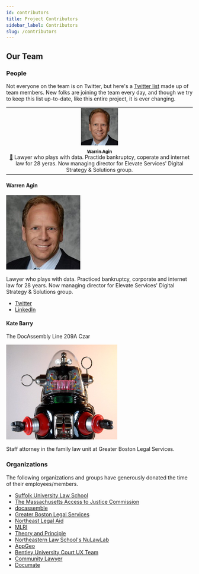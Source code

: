 ```yaml
---
id: contributors 
title: Project Contributors
sidebar_label: Contributors
slug: /contributors
---
```


## Our Team

### People 

Not everyone on the team is on Twitter, but here's a [Twitter list](https://twitter.com/i/lists/1246069325880012800?s=20) made up of team members. New folks are joining the team every day, and though we try to keep this list up-to-date, like this entire project, it is ever changing.


<!-- START OF BLANK BIO TEMPLATE
  <div class="listing" style="float:left;border-top: solid 1px #ccc;padding:0 15px 15px 15px;width:100%">
    <a name="lastname" href="doc-assembly-line/#lastname" class="anchor" alt="deep link to this section" style="margin-top:15px;"></a>
    <div class="profile_wrapper">
      <div class="profile_pic" style="background-image: url('doc-assembly-line/images/lastname.jpg');background-size:200px;background-position: 0px 0px;"></div>
    </div>
    <p class="profile_title">
      <b>firstname Lastname</b>, Title
    </p>
    <p>Text of bio.</p>
    <p style="text-align:right;">
      <a href="">Personal Website</a> |
      <a href="">Twitter</a> |
      <a href="">LinkedIn</a>
    </p>
  </div>
END OF BLANK BIO TEMPLATE -->

<table>
  <tr>
     <td align="center"><a href="https://twitter.com/analyticlaw"><img src="./assets/contributors/agin.jpg" width="100px;" alt=""/><br /><sub><b>Warrin Agin</b></sub></a><br /><a href="#warren-agin" title="Answering Questions">💬</a> Lawyer who plays with data. Practide bankruptcy, coperate and internet law for 28 yeras. Now managing director for Elevate Services' Digital Strategy & Solutions group. </td>
  </tr>
</table>


#### Warren Agin



![Agin Profile Pic](./assets/contributors/agin.jpg)

Lawyer who plays with data. Practiced bankruptcy, corporate and internet law for 28 years. Now managing director for Elevate Services' Digital Strategy & Solutions group.
* [Twitter](https://twitter.com/analyticlaw)
* [LinkedIn](https://www.linkedin.com/in/warren-e-agin-a50b0/)


#### Kate Barry
The DocAssembly Line 209A Czar

![Kate Barry Profile Pic](./assets/contributors/robby.jpg)

Staff attorney in the family law unit at Greater Boston Legal Services.

<!--

    <a name="bonardi" href="doc-assembly-line/#bonardi" class="anchor" alt="deep link to this section" style="margin-top:15px;"></a>
    <div class="profile_wrapper"><div class="profile_pic" style="background-image: url('doc-assembly-line/images/bonardi.jpg');background-size:200px;background-position: 0px 0px;"></div></div>
    <p class="profile_title">
			<b>Mia Bonardi</b></p>
    <p>Mia Bonardi is a 2L at Suffolk University Law School.</p>
    <p style="text-align:right;">
      <a href="https://www.linkedin.com/in/miabonardi/" target="_blank">LinkedIn</a>
    </p>


    <a name="brooks" href="doc-assembly-line/#brooks" class="anchor" alt="deep link to this section" style="margin-top:15px;"></a>
    <div class="profile_wrapper"><div class="profile_pic" style="background-image: url('doc-assembly-line/images/brooks.jpg');background-size:200px;background-position: 0px 0px;"></div></div>
    <p class="profile_title">
			<b>Matthew Brooks</b>, DocAssembly Line Project Manager Emeritus</p>
    <p>Matt Brooks is a staff attorney at <a href="https://www.gbls.org/">Greater Boston Legal Services</a> who focuses on consumer debt issues. He is also an occasional docassemble developer, a former Equal Justice Works Fellow, and a former law clerk for the Bankruptcy Court for the Northern District of Texas. He once rode <a href="https://en.wikipedia.org/wiki/Coney_Island_Cyclone">The Cyclone</a> rollercoaster in Coney Island 135 times in a row to raise an embarrassingly small amount of money for charity. The experience haunts him to this day.</p>
    <p style="text-align:right;">
      <a href="https://www.linkedin.com/in/matthew-brooks-he-him-ab944315/" target="_blank">LinkedIn</a>
    </p>


    <a name="burnham" href="doc-assembly-line/#burnham" class="anchor" alt="deep link to this section" style="margin-top:15px;"></a>
    <div class="profile_wrapper"><div class="profile_pic" style="background-image: url('https://media-exp1.licdn.com/dms/image/C4D03AQFTsYezm8rnbg/profile-displayphoto-shrink_200_200/0?e=1596067200&v=beta&t=wc673zbH_WIw6uyVPIf6tF5Dz4lpgmAj7cv9kNgDngo');background-size:230px;background-position: -20px 0px;"></div></div>
    <p class="profile_title">
			<b>Chandler Burnham</b></p>
    <p>Chandler is a Massachusetts native currently attending Boston University School of Law. Prior to law school, he worked for a Boston based tech company after studying biology at University of Massachusetts Amherst.</p>
    <p style="text-align:right;">
      <a href="https://www.linkedin.com/in/chandler-burnham/" target="_blank">LinkedIn</a>
    </p>


    <a name="caramello" href="doc-assembly-line/#caramello" class="anchor" alt="deep link to this section" style="margin-top:15px;"></a>
    <div class="profile_wrapper"><div class="profile_pic" style="background-image: url('images/robby.jpg');background-size:230px;background-position: -20px 0px;"></div></div>
    <p class="profile_title">
			<b>Esme Caramello</b></p>
    <p>Faculty Director at the Harvard Legal Aid Bureau, Member of the Access to Justice Commission and its COVID-19 Task Force</p>
    <p style="text-align:right;">
      <a href="https://hls.harvard.edu/faculty/directory/10132/Caramello" target="_blank">University Listing</a>
    </p>

  <a name="castor" href="doc-assembly-line/#castor" class="anchor" alt="deep link to this section" style="margin-top:15px;"></a>
    <div class="profile_wrapper"><div class="profile_pic" style="background-image: url('https://raw.githubusercontent.com/SuffolkLITLab/doc-assembly-line/master/images/castor.jpg');background-size:200px;background-position: 0px 0px;"></div></div>
    <p class="profile_title">
			<b>Jack Castor</b></p>
    <p>Jack Castor is a rising 2L at Suffolk University Law School. Jack is amazing at playing Tetris and has even surpassed Steve Wozniak's infamous high score. Everyone is impressed with his Tetris skills.</p>
    <p style="text-align:right;">
      <a href="https://www.linkedin.com/in/jcastor/" target="_blank">LinkedIn</a>
    </p>

    <a name="colarusso" href="doc-assembly-line/#colarusso" class="anchor" alt="deep link to this section" style="margin-top:15px;"></a>
    <div class="profile_wrapper"><div class="profile_pic" style="background-image: url('../images/colarusso_1.jpg');background-position: -45px center;"></div></div>
    <p class="profile_title">
			<b>David Colarusso</b>, Director of the Legal Innovation and Technology Lab, Practitioner-in-Residence</p>
    <p>David Colarusso is the Director of Suffolk University Law School's Legal Innovation and Technology Lab. An attorney and educator by training, he has worked as a public defender, data scientist, software engineer, and high school physics teacher. He is the author of a programming language for lawyers, <a href="http://www.qnamarkup.org/">QnA Markup</a>, an award winning <a href="http://www.lawtechnologytoday.org/2014/08/aba-first-hackathon-how-a-public-defender-built-due-processr/">legal hacker</a>, <a href="http://www.abajournal.com/legalrebels/article/david_colarusso_profile">ABA Legal Rebel</a>, and <a href="http://www.fastcase.com/fastcase50/?class=2016">Fastcase 50 honoree</a>. In 2017 he was named one of the ABA's <a href="http://www.abajournal.com/magazine/article/best_law_twitter_
	    _100">top legal tweeters</a>.</p>
    <p style="text-align:right;">
      <a href="http://www.davidcolarusso.com/" target="_blank">Personal Website</a> |
      <a href="https://twitter.com/Colarusso" target="_blank">Twitter</a> |
      <a href="https://www.linkedin.com/in/colarusso/" target="_blank">LinkedIn</a> |
      <a href="https://osf.io/fya6w/" target="_blank">LawArXiv</a>
    </p>


    <a name="cronin" href="doc-assembly-line/#cronin" class="anchor" alt="deep link to this section" style="margin-top:15px;"></a>
    <div class="profile_wrapper">
	    <div class="profile_pic" style="background-image: url('https://raw.githubusercontent.com/SuffolkLITLab/doc-assembly-line/master/images/cronin.jpg');background-size:200px;background-position: 0px 0px;"></div></div>
    <p class="profile_title">
			<b>Michael Cronin</b></p>
    <p>Michael is a 2021 J.D. Candidate at Suffolk University Law School. He is the President of the Real Estate and Trusts and Estates student association at Suffolk and graduated from Wheaton College in 2016 where he was a 4 year varsity soccer athlete and Philosophy Major.</p>
    <p style="text-align:right;">
      <a href="https://www.linkedin.com/in/michael-cronin-384608116" target="_blank">LinkedIn</a>
    </p>

  
    <a name="cantrell" href="doc-assembly-line/#cantrell" class="anchor" alt="deep link to this section" style="margin-top:15px;"></a>
    <div class="profile_wrapper">
      <div class="profile_pic" style="background-image: url('doc-assembly-line/images/cantrell.jpg');background-size:200px;background-position: 0px 0px;"></div>
    </div>
    <p class="profile_title">
      <b>Jodi Cantrell</b>, Title
    </p>
    <p>Jodi is a 4L at Suffolk University Law School in Boston and has more than 20 years of IT experience.  As a former IT Director with Thermo Fisher Scientific, Jodi lead the North American Employee Experience group consisting of the Desktop and Site Support teams, as well as leading the Global IT Service Desk. She also held various project management roles within the IT Organization and played a key role in leading system integrations following Thermo Fisher's acquisition of Life Technologies in 2014.  Prior to joining Thermo Fisher in 2011, Jodi spent 10 years in various IT leadership functions with America West Airlines and US Airways.  Jodi completed her Bachelor's degree in Broadcast Journalism from Arizona State University..</p>
    <p style="text-align:right;">
      <a href="https://www.linkedin.com/in/jodi-cantrell/">LinkedIn</a>
    </p>


    <a name="damico" href="doc-assembly-line/#damico" class="anchor" alt="deep link to this section" style="margin-top:15px;"></a>
    <div class="profile_wrapper"><div class="profile_pic" style="background-image: url('doc-assembly-line/images/damico.jpg');background-size:200px;background-position: 0px 0px;"></div></div>
    <p class="profile_title">
			<b>Charlotte Damico</b></p>
    <p>I am a 3L at Drexel Law School in Philadelphia, PA. Looking forward to helping out!</p>
    <p style="text-align:right;">
      <a href="https://www.linkedin.com/in/charlottedamico/" target="_blank">LinkedIn</a>
    </p>


    <a name="devlin" href="doc-assembly-line/#devlin" class="anchor" alt="deep link to this section" style="margin-top:15px;"></a>
    <div class="profile_wrapper"><div class="profile_pic" style="background-image: url('doc-assembly-line/images/devlin.jpg');background-size:200px;background-position: 0px 0px;"></div></div>
    <p class="profile_title">
			<b>Rose Devlin</b></p>
    <p>Rose is the lead UX/UI designer at Theory and Principle, a legal technology product design and development firm based in Portland, Maine. She has been a designer for 12 years, starting her career as a graphic designer in San Francisco and then moving on to user experience design in 2013. Rose has designed products ranging from large eCommerce sites, to health care products, to applications in the justice space. She is skilled at Sketch and InVision prototyping, moodboards and typography, illustration, and user flows. She has a BFA in Communications Design from Syracuse University’s School of Visual and Performing Arts and is a regular contributor to local User Experience Professional Association chapters.</p>
    <p style="text-align:right;">
      <a href="https://www.linkedin.com/in/rosedevlin/" target="_blank">LinkedIn</a>
    </p>

    <a name="duncan" href="doc-assembly-line/#duncan" class="anchor" alt="deep link to this section" style="margin-top:15px;"></a>
    <div class="profile_wrapper"><div class="profile_pic" style="background-image: url('doc-assembly-line/images/duncan.jpg');background-size:200px;background-position: 0px 0px;"></div></div>
    <p class="profile_title">
			<b>Hadley Duncan</b></p>
    <p>I am a 3L in Quinten Steenhuis's Lawyer Smart Machine course. Prior to law school I worked for a public relations firm in Boston. I attended Trinity College for undergraduate school and played varsity lacrosse and field hockey during my four years there. </p>
    <p style="text-align:right;">
      <a href="https://www.linkedin.com/in/hadley-duncan-541a4364/" target="_blank">LinkedIn</a>
    </p>

    <a name="faig" href="doc-assembly-line/#faig" class="anchor" alt="deep link to this section" style="margin-top:15px;"></a>
    <div class="profile_wrapper"><div class="profile_pic" style="background-image: url('doc-assembly-line/images/faig.jpg');background-size:200px;background-position: -5px -2px;"></div></div>
    <p class="profile_title">
			<b>Alex Faig</b></p>
    <p>3L at William & Mary Law School; grew up in Richmond, Virginia.</p>
    <p style="text-align:right;">
      <a href="https://www.linkedin.com/in/alex-faig-6886b282/" target="_blank">LinkedIn</a>
    </p>

    <a name="godard" href="doc-assembly-line/#godard" class="anchor" alt="deep link to this section" style="margin-top:15px;"></a>
    <div class="profile_wrapper"><div class="profile_pic" style="background-image: url('https://raw.githubusercontent.com/SuffolkLITLab/doc-assembly-line/master/images/godard.jpg');background-size:200px;background-position: 0px 0px;"></div></div>
    <p class="profile_title">
                        <b>Lance Godard</b></p>
    <p>After three decades inside and outside of law firms around the world providing a broad range of marketing, communications, and business development solutions, Lance recently took up coding to join the movement using technology to disrupt the profession, change the ways lawyers provide services, and provide access to justice for the underrepresented.</p>
    <p style="text-align:right;">
      <a href="http://thegodardgroup.com/">Personal Website</a> |
      <a href="https://www.linkedin.com/in/lancegodard/">LinkedIn</a>
    </p>

    <a name="hofrichter" href="doc-assembly-line/#hofrichter" class="anchor" alt="deep link to this section" style="margin-top:15px;"></a>
    <div class="profile_wrapper"><div class="profile_pic" style="background-image: url('doc-assembly-line/images/hofrichter.jpg');background-size:200px;background-position: 0px 0px;"></div></div>
    <p class="profile_title">
			<b>Michael Hofrichter</b></p>
    <p>Outgoing Executive Director for Houston Volunteer Lawyers. Former Operations/Tech at HVL where I did some major HotDocs projects, Docassemble projects, integrated Docassemble into our LegalServer configuration, and other database customizations. Basically held every job at HVL in the decade I worked there and got my first full-time job there because I was a self-taught techie when they needed someone. I went to law school at the University of Houston, undergrad at Brandeis University, and grew up in New Jersey. Outside of work, I'm an ultimate frisbee enthusiast and father of two young kids. </p>
    <p style="text-align:right;">
      <a href="https://twitter.com/mhofrichter" target="_blank">Twitter</a> |
      <a href="https://www.linkedin.com/in/michael-hofrichter-263a411/" target="_blank">LinkedIn</a>
    </p>

    <a name="holt" href="doc-assembly-line/#holt" class="anchor" alt="deep link to this section" style="margin-top:15px;"></a>
    <div class="profile_wrapper"><div class="profile_pic" style="background-image: url('doc-assembly-line/images/holt.jpg');background-size:200px;background-position: 0px 0px;"></div></div>
    <p class="profile_title">
			<b>Abigail Holt</b></p>
    <p>UK Barrister and part-time First-Tier Tribunal Judge Oxford University - MA Jurisprudence Inns of Court School of law - Barrister-at-law Manchester University - MA Healthcare Law and Ethics Kings College, London - Post-graduate Diploma European Law Regents University, London - Diploma in Mediation and ADR  My practice at the Bar is pulmonary disease litigation, clinical negligence and all medical cases (including regulation of healthcare professionals) and general personal injury. From my judicial experience, I have knowledge of human rights, immigration, asylum and elements of EU law and international conventions.  Executive Committee of the European Circuit of the Bar (Treasurer)</p>
    <p style="text-align:right;">
      <a href="https://www.cobden.co.uk/barristers/abigail_holt/" target="_blank">Professional Website</a>
    </p>

    <a name="hughes" href="doc-assembly-line/#hughes" class="anchor" alt="deep link to this section" style="margin-top:15px;"></a>
    <div class="profile_wrapper"><div class="profile_pic" style="background-image: url('doc-assembly-line/images/hughes.jpg');background-size:200px;background-position: 0px 0px;"></div></div>
    <p class="profile_title">
			<b>Fionola Hughes</b></p>
    <p>Fionola is a Law and French Graduate from the National University of Ireland, Galway and Sciences Po University, France.</p>
    <p style="text-align:right;">
      <a href="https://www.linkedin.com/in/fionola-hughes-5b53701b2/" target="_blank">LinkedIn</a>
    </p>

    <a name="jackson" href="doc-assembly-line/#jackson" class="anchor" alt="deep link to this section" style="margin-top:15px;"></a>
    <div class="profile_wrapper"><div class="profile_pic" style="background-image: url('doc-assembly-line/images/jackson.jpg');background-size:200px;background-position: 0px 0px;"></div></div>
    <p class="profile_title">
      <b>Dan Jackson</b></p>
    <p>
      Dan Jackson directs the NuLawLab at Northeastern University School of Law, an interdisciplinary innovation laboratory working to merge creative arts and law to create new models of legal empowerment.  Dan is a 1997 graduate of Northeastern Law and a 1990 graduate of Northwestern University.  Following a postgraduate clerkship with The Hon. Hugh H. Bownes at the U.S. Court of Appeals for the First Circuit, Dan worked for 13 years with the law firm of Bingham McCutchen, ultimately serving as the firm’s director of attorney development after practicing in the employment law group.  Prior to law school, Dan worked as a designer for theater.  He continues to do so, most recently with the Provincetown Tennessee Williams Theater Festival and The Provincetown Theater.
    </p>
    <p style="text-align:right;">
      <a href="https://www.linkedin.com/in/dan-jackson-66898513/" target="_blank">LinkedIn</a>
    </p>

    <a name="macglinchey" href="doc-assembly-line/#macglinchey" class="anchor" alt="deep link to this section" style="margin-top:15px;"></a>
    <div class="profile_wrapper"><div class="profile_pic" style="background-image: url('doc-assembly-line/images/macglinchey.jpg');background-size:200px;background-position: 0px 0px;"></div></div>
    <p class="profile_title">
			<b>Maeve MacGlinchey</b>, DocAssembly Line Project Manager</p>
    <p>Maeve is a South African attorney and notary with four years experience in litigation and transactional law. She resigned from practice at the beginning of 2020 to pursue her interest in improving access to justice and the supply of legal services through the use of technology.</p>
    <p style="text-align:right;">
      <a href="https://twitter.com/maevemac" target="_blank">Twitter</a> |
      <a href="https://www.linkedin.com/in/maevemacglinchey/" target="_blank">LinkedIn</a>
    </p>

    <a name="michelle" href="doc-assembly-line/#michelle" class="anchor" alt="deep link to this section" style="margin-top:15px;"></a>
    <div class="profile_wrapper"><div class="profile_pic" style="background-image: url('images/robby.jpg');background-size:230px;background-position: -20px 0px;"></div></div>
    <p class="profile_title">
			<b>Michelle</b>, DocAssembly Line Project Manager</p>
    <p>Coder interested in creating with people, not for them.</p>
    <p style="text-align:right;">
      <a href="https://twitter.com/restless_tech" target="_blank">Twitter</a>
    </p>

    <a name="milward" href="doc-assembly-line/#milward" class="anchor" alt="deep link to this section" style="margin-top:15px;"></a>
    <div class="profile_wrapper"><div class="profile_pic" style="background-image: url('https://media-exp1.licdn.com/dms/image/C4E03AQEFKWmzZPMBtw/profile-displayphoto-shrink_200_200/0?e=1599696000&v=beta&t=OrjZ-mLLcVd9ZCs-hC7xvL8dG1unZfwzLoZ5-5uFC-A');background-size:200px;background-position: 0px 0px;"></div></div>
    <p class="profile_title">
			<b>Matt Milward</b></p>
    <p>Matt is a rising 2L at Suffolk University Law School.</p>
    <p style="text-align:right;">
      <a href="https://www.linkedin.com/in/matthew-milward-1a605913b/" target="_blank">LinkedIn</a>
    </p>

    <a name="lussier" href="doc-assembly-line/#lussier" class="anchor" alt="deep link to this section" style="margin-top:15px;"></a>
    <div class="profile_wrapper"><div class="profile_pic" style="background-image: url('images/robby.jpg');background-size:230px;background-position: -20px 0px;"></div></div>
    <p class="profile_title">
			<b>Noelle Lussier</b></p>
    <p>Fourth year evening student at Suffolk University Law School</p>


    <a name="perez" href="doc-assembly-line/#perez" class="anchor" alt="deep link to this section" style="margin-top:15px;"></a>
    <div class="profile_wrapper"><div class="profile_pic" style="background-image: url('doc-assembly-line/images/perez.jpg');background-size:200px;background-position: 0px 0px;"></div></div>
    <p class="profile_title">
			<b>Pablo Perez</b></p>
    <p>Right to Counsel Coordinator at the Eviction Defense Collaborative, San Francisco </p>
    <p style="text-align:right;">
      <a href="https://twitter.com/ppr1994" target="_blank">Twitter</a>
    </p>
	
    <a name="richardson" href="doc-assembly-line/#richardson" class="anchor" alt="deep link to this section" style="margin-top:15px;"></a>
    <div class="profile_wrapper"><div class="profile_pic" style="background-image: url('https://raw.githubusercontent.com/SuffolkLITLab/doc-assembly-line/master/images/richardson.jpg');background-size:200px;background-position: 0px 0px;"></div></div>
    <p class="profile_title">
                        <b>James Richardson</b></p>
    <p>James is a third-year law student at Suffolk University Law School.  He is a part of Suffolk's Accelerator to Practice Program and is interested in the use of technology in small firm practice.</p>
    <p style="text-align:right;">
    </p>

    <a name="rigdon" href="doc-assembly-line/#rigdon" class="anchor" alt="deep link to this section" style="margin-top:15px;"></a>
    <div class="profile_wrapper"><div class="profile_pic" style="background-image: url('https://raw.githubusercontent.com/SuffolkLITLab/doc-assembly-line/master/images/rigdon.jpg');background-size:200px;background-position: 0px 0px;"></div></div>
    <p class="profile_title">
                        <b>Blake Rigdon</b></p>
    <p>A rising 2L at Suffolk University Law School with an interest in civil litigation and legal technology.</p>
    <p style="text-align:right;">
      <a href="https://www.linkedin.com/in/blake-rigdon-96b899164/">LinkedIn</a>
    </p>
	
    <a name="robinson" href="doc-assembly-line/#robinson" class="anchor" alt="deep link to this section" style="margin-top:15px;"></a>
    <div class="profile_wrapper"><div class="profile_pic" style="background-image: url('https://www.mlri.org/wp-content/uploads/2018/04/CarolineRobinson.jpg');background-size:200px;background-position: 0px 0px;"></div></div>
    <p class="profile_title">
			<b>Caroline Robinson</b></p>
    <p>Caroline Robinson co-directs the Massachusetts Legal Aid Websites Project, and runs MassLegalHelp.org (MLH), based at Massachusetts Law Reform Institute (MLRI).  The Websites Project uses technology to increase access to justice for low-income and vulnerable Massachusetts residents. MLH is Massachusetts legal aid programs' collaborative effort to provide relevant, easy-to-read, civil legal information and tools for Massachusetts residents.  Prior to joining MLRI, she was Community Content Developer and Artimedia and InTouch Kirklees, a national prototype digital television project integrating community and official information for low income and vulnerable people, in the United Kingdom. She is a Returned Peace Corps Volunteer and has been advocating survivors of domestic violence since 1981.</p>
    <p style="text-align:right;">
      <a href="https://www.linkedin.com/in/caroline-robinson-34708a3/" target="_blank">LinkedIn</a>
    </p>

      <a name="rosenof" href="doc-assembly-line/#rosenof" class="anchor" alt="deep link to this section" style="margin-top:15px;"></a>
      <div class="profile_wrapper"><div class="profile_pic" style="background-size:195px;background-image: url('team/images/rosenof.jpg');background-position: -20px 0px;"></div></div>
      <p class="profile_title">
			<b>Liza Rosenof</b>, Legal Research & Innovation Librarian</p>
      <p>Before coming to Suffolk in 2015, Liza worked as a reference librarian at the Western New England School of Law Library in Springfield, MA. While still in law school, Liza served as an articles editor on the Boston College Environmental Affairs Law Review. She also interned at the Northeastern University School of Law Library and worked part-time at the Honan-Allston branch of the Boston Public Library during library school.</p>
      <p style="text-align:right;">
        <a href="https://www.linkedin.com/in/liza-rosenof-70b1969b/" target="_blank">LinkedIn</a> |
        <a href="https://www.suffolk.edu/law/faculty-research/about-the-library/library-staff/liza-rosenof" target="_blank">University Listing</a>
      </p>


    <a name="roth" href="doc-assembly-line/#roth" class="anchor" alt="deep link to this section" style="margin-top:15px;"></a>
    <div class="profile_wrapper"><div class="profile_pic" style="background-image: url('https://raw.githubusercontent.com/SuffolkLITLab/doc-assembly-line/master/images/roth.jpg');background-size:200px;background-position: 0px 0px;"></div></div>
    <p class="profile_title">
			<b>Samuel Roth</b></p>
    <p>Sam is a 2L student at Suffolk University Law School having previously graduated from the University of Rochester with a B.A. in history.</p>
    <p style="text-align:right;">
      <a href="https://www.linkedin.com/in/samuel-roth-b66464113/" target="_blank">LinkedIn</a>
    </p>


    <a name="rush" href="doc-assembly-line/#rush" class="anchor" alt="deep link to this section" style="margin-top:15px;"></a>
    <div class="profile_wrapper"><div class="profile_pic" style="background-image: url('https://raw.githubusercontent.com/SuffolkLITLab/doc-assembly-line/master/images/rush.jpg');background-size:200px;background-position: 0px 0px;"></div></div>
    <p class="profile_title">
			<b>Melanie Rush</b></p>
    <p>Melanie Rush is a recent graduate of Brandeis University with experience in history, politics, and social justice research. She joined this awesome project through her research internship at the Massachusetts Appleseed Center for Law & Justice. Since then, Melanie has taken on the role of Research and Policy Assistant at Massachusetts Appleseed, working on policy areas including access to justice, language access, and youth homelessness. In her free time, she enjoys watching an unhealthy amount of television, baking chocolate chip cookies, dancing, and catching up on recent historical works.</p>
    <p style="text-align:right;">
      <a href="https://www.linkedin.com/in/melanie-rush-35a04a178/" target="_blank">LinkedIn</a>
    </p>


    <a name="shannon" href="doc-assembly-line/#shannon" class="anchor" alt="deep link to this section" style="margin-top:15px;"></a>
    <div class="profile_wrapper"><div class="profile_pic" style="background-image: url('doc-assembly-line/images/shannon.jpg');background-size:200px;background-position: 0px 0px;"></div></div>
    <p class="profile_title">
			<b>Tyler Shannon</b></p>
    <p>Tyler is a licensed architect in Massachusetts where he leads the data science and research practice of a 100-person architecture and design firm. His work overlaps areas of urban planning, housing and transportation policy, real estate and technology. Tyler is currently in the early stages of the Law School application process and is looking forward to getting more involved in the legal community. Tyler lives in the South End of Boston with his wife and cat.</p>
    <p style="text-align:right;">
      <a href="https://twitter.com/TylerShannon13" target="_blank">Twitter</a> |
      <a href="https://www.linkedin.com/in/tylershannon/" target="_blank">LinkedIn</a>
    </p>


    <a name="slomovics" href="doc-assembly-line/#slomovics" class="anchor" alt="deep link to this section" style="margin-top:15px;"></a>
    <div class="profile_wrapper"><div class="profile_pic" style="background-image: url('https://raw.githubusercontent.com/SuffolkLITLab/doc-assembly-line/master/images/slomovics.jpg');background-size:200px;background-position: 0px 0px;"></div></div>
    <p class="profile_title">
			<b>Michael Slomovics</b></p>
    <p>Michael is a third-year student at Yale Law School. He is from NYC where he plans on living after law school.</p>
    <p style="text-align:right;">
      <a href="https://www.linkedin.com/in/michaelslomovics/" target="_blank">LinkedIn</a>
    </p>


    <a name="Souza" href="doc-assembly-line/#Souza" class="anchor" alt="deep link to this section" style="margin-top:15px;"></a>
    <div class="profile_wrapper"><div class="profile_pic" style="background-image: url('https://raw.githubusercontent.com/SuffolkLITLab/doc-assembly-line/master/images/souza.jpg');background-size:200px;background-position: 0px 0px;"></div></div>
    <p class="profile_title">
			<b>Aubrie Souza</b></p>
    <p>Aubrie is a 2L at Suffolk University Law School.</p>
    <p style="text-align:right;">
      <a href="https://www.linkedin.com/in/aubriesouza/" target="_blank">LinkedIn</a>
    </p>

    <a name="steenhuis" href="doc-assembly-line/#steenhuis" class="anchor" alt="deep link to this section" style="margin-top:15px;"></a>
    <div class="profile_wrapper"><div class="profile_pic" style="background-image: url('https://suffolklitlab.org/team/images/steenhuis.jpg');background-size:200px;background-position: 0px 0px;"></div></div>
    <p class="profile_title">
			<b>Quinten Steenhuis</b>, Clinical Fellow, Legal Innovation and Technology Lab</p>
    <p>Quinten Steenhuis is a clinical fellow at Suffolk Univeristy Law School in their Legal Innovation and Technology Lab. Quinten has practiced housing and eviction defense law since 2008, and has been a professional programmer and web application developer since 2001. He speaks at area law schools and blogs frequently on the topic of legal technology. He works on projects addressing social justice and access to justice with technology focusing on the topic of housing and evictions. Quinten is an active member of his local community, serving as an appointed member of the City of Cambridge's Recycling Advisory Committee, serving on the Access to Justice Commission's working group on housing through the Justice for All initiative, founding a neighborhood political action group, and serving as the long-time president of a <a href="https://www.meetup.com/Scrabble-Enthusiasts-of-Boston/">Scrabble club in Somerville, MA</a>. He received his B.Sc. in Logic and Computation with an additional B.Sc. in Political Science from Carnegie Mellon University and J.D. from Cornell Law School.</p>
    <p style="text-align:right;">
      <a href="https://www.nonprofittechy.com/" target="_blank">Personal Website</a> |
      <a href="https://twitter.com/QSteenhuis" target="_blank">Twitter</a> |
      <a href="https://github.com/nonprofittechy" target="_blank">GitHub</a> |
      <a href="https://www.linkedin.com/in/quintensteenhuis/" target="_blank">LinkedIn</a>
    </p>

    <a name="sturm" href="doc-assembly-line/#sturm" class="anchor" alt="deep link to this section" style="margin-top:15px;"></a>
    <div class="profile_wrapper"><div class="profile_pic" style="background-image: url('images/robby.jpg');background-size:230px;background-position: -20px 0px;"></div></div>
    <p class="profile_title">
			<b>Henry Sturm</b></p>
    <p>
      I'm a 3L at Northeastern University School of Law and the resident legal design apprentice with the NuLaw Lab. Alongside NUSL's Domestic Violence Institute, I am working to help our DV Clinic rapidly respond to the COVID crisis and the likely increase in intimate partner violence during the stay-at-home period. We are doing this by using technology like the Doc Assembly Line to connect with potential clients in Dorchester, MA, which is what brought me to this project.
    </p><p>
      Most importantly, I'm a proud Texan and a pet-parent to 3 cats and 1 dog.
    </p>
    <p style="text-align:right;">
      <a href="https://www.linkedin.com/in/henry-sturm/" target="_blank">LinkedIn</a>
    </p>


    <a name="swadel" href="doc-assembly-line/#swadel" class="anchor" alt="deep link to this section" style="margin-top:15px;"></a>
    <div class="profile_wrapper"><div class="profile_pic" style="background-image: url('images/robby.jpg');background-size:230px;background-position: -20px 0px;"></div></div>
    <p class="profile_title">
			<b>Jason Swadel</b></p>
    <p>2L at Suffolk University Law School; Massachusetts native.</p>

    <a name="taltos" href="doc-assembly-line/#taltos" class="anchor" alt="deep link to this section" style="margin-top:15px;"></a>
    <div class="profile_wrapper"><div class="profile_pic" style="background-image: url('https://raw.githubusercontent.com/SuffolkLITLab/doc-assembly-line/master/images/taltos.jpg');background-size:200px;background-position: 0px 0px;"></div></div>
    <p class="profile_title">
                        <b>Nicholas Taltos</b></p>
    <p>Nick is a rising 3L at Cardozo Law School in New York. He participated in Cardozo's Mediation Clinic and is currently an Executive Editor for the ADR Competition Honor Society. His interest in Access to Justice stems from research assistance he provided for a professor writing about the necessity of Access to Justice material for pro se litigants in mediation. Nick enjoys Tai Chi, improv, and writing.</p>
    <p style="text-align:right;">
      <a href="https://www.linkedin.com/in/nicholas-taltos-17aa07179/">LinkedIn</a>
    </p>
	
    <a name="tamburino" href="doc-assembly-line/#tamburino" class="anchor" alt="deep link to this section" style="margin-top:15px;"></a>
    <div class="profile_wrapper"><div class="profile_pic" style="background-image: url('https://raw.githubusercontent.com/SuffolkLITLab/doc-assembly-line/master/images/tamburino.jpg');background-size:200px;background-position: 0px 0px;"></div></div>
    <p class="profile_title">
                        <b>Vincent Tamburino</b></p>
    <p>Vincent Tamburino is a 3L rising law student at Suffolk University Law School. At Suffolk, Vincent participates in the Business Law Concentration and plans to practice transactional work in New York after he graduates. A proud graduate of Syracuse University, Vincent completed the unthinkable, graduating with a triple major in Political Science, European History & Italian Language and Literature. Once Vincent graduates from Suffolk Law in 2021, he plans on returning to his home state of New York where he will be able to wear his Saquon Barkley jersey in public.</p>
    <p style="text-align:right;">
      <a href="http://www.linkedin.com/in/vincenttamburino">LinkedIn</a>
    </p>

    <a name="titcomb" href="doc-assembly-line/#titcomb" class="anchor" alt="deep link to this section" style="margin-top:15px;"></a>
    <div class="profile_wrapper"><div class="profile_pic" style="background-image: url('https://raw.githubusercontent.com/SuffolkLITLab/doc-assembly-line/master/images/titcomb.jpg');background-size:200px;background-position: 0px 0px;"></div></div>
    <p class="profile_title">
                        <b>Philip Titcomb</b></p>
    <p>Philip is originally from Massachusetts and currently a 2L at New York University School of Law. He previously attended Cornell University, where he studied Industrial & Labor Relations.</p>
    <p style="text-align:right;">
      <a href="https://www.linkedin.com/in/philip-titcomb/">LinkedIn</a>
    </p>
	
    <a name="vaughan" href="doc-assembly-line/#vaughan" class="anchor" alt="deep link to this section" style="margin-top:15px;"></a>
    <div class="profile_wrapper"><div class="profile_pic" style="background-image: url('https://raw.githubusercontent.com/SuffolkLITLab/doc-assembly-line/master/images/sinead.jpg');background-size:200px;background-position: 0px 0px;"></div></div>
    <p class="profile_title">
                        <b>Sinéad Vaughan</b></p>
    <p>Sinéad Vaughan is an International Law, Sociology and Politics graduate from the National University of Ireland, Galway and Leiden University, the Netherlands.</p>
    <p style="text-align:right;">
      <a href="https://www.linkedin.com/in/sin%C3%A9ad-vaughan-she-her-963788140/">LinkedIn</a>
    </p>

    <a name="walton" href="doc-assembly-line/#walton" class="anchor" alt="deep link to this section" style="margin-top:15px;"></a>
    <div class="profile_wrapper"><div class="profile_pic" style="background-image: url('images/robby.jpg');background-size:230px;background-position: -20px 0px;"></div></div>
    <p class="profile_title">
			<b>Katharine Walton</b></p>
    <p>Kat is a second-year law student at the University of Illinois School of Law. She plans to practice in Chicago after she graduates. In her free time, she enjoys reading mystery novels. </p>
    <p style="text-align:right;">
      <a href="https://www.linkedin.com/in/katharine-walton/" target="_blank">LinkedIn</a>
    </p>


    <a name="Weber" href="doc-assembly-line/#weber" class="anchor" alt="deep link to this section" style="margin-top:15px;"></a>
    <div class="profile_wrapper"><div class="profile_pic" style="background-image: url('doc-assembly-line/images/weber.jpg');background-size:200px;background-position: 0px 0px;"></div></div>
    <p class="profile_title">
			<b>Tyler Weber</b></p>
    <p>Tyler is a 3L at Suffolk University Law School. Prior to law school Tyler studied Public Relations at SUNY Fredonia near Buffalo, NY.</p>
    <p style="text-align:right;">
      <a href="https://www.linkedin.com/in/tyler-weber-b70159147/" target="_blank">LinkedIn</a>
    </p>

    -->

### Organizations

The following organizations and groups have generously donated the time of their employees/members.

* <a href="https://www.suffolk.edu/law" target="_blank">Suffolk University Law School</a>
* <a href="http://www.massa2j.org/a2j/" target="_blank">The Massachusetts Access to Justice Commission</a>
* <a href="https://docassemble.org/" target="_blank">docassemble</a>
* <a href="https://www.gbls.org/" target="_blank">Greater Boston Legal Services</a>
* <a href="https://www.northeastlegalaid.org/" target="_blank">Northeast Legal Aid</a>
* <a href="https://www.mlri.org/" target="_blank">MLRI</a>
* <a href="https://www.theoryandprinciple.com/" target="_blank">Theory and Principle</a>
* <a href="https://www.nulawlab.org/" target="_blank">Northeastern Law School's NuLawLab</a>
* <a href="https://www.appgeo.com/" target="_blank">AppGeo</a>
* <a href="https://www.bentley.edu/academics/graduate-programs/masters-human-factors" target="_blank">Bentley University Court UX Team</a>
* <a href="https://community.lawyer/" target="_blank">Community Lawyer</a>
* <a href="https://www.documate.org/" target="_blank">Documate</a>